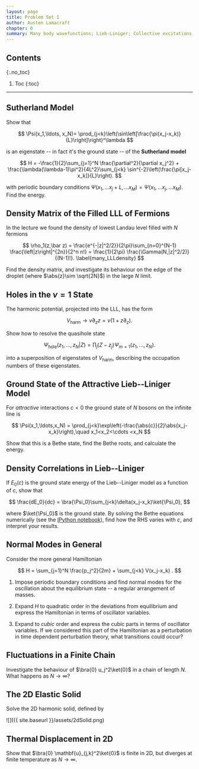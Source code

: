 ```yaml
---
layout: page
title: Problem Set 1
author: Austen Lamacraft
chapter: 0
summary: Many body wavefunctions; Lieb-Liniger; Collective excitations; Spin chains,
---
```


## Contents
{:.no_toc}

1. Toc
{:toc}

---

## Sutherland Model

Show that

$$
\Psi(x_1,\ldots, x_N)= \prod_{j<k}\left(\sin\left[\frac{\pi(x_j-x_k)}{L}\right]\right)^\lambda
$$

is an eigenstate -- in fact it's the ground state -- of the __Sutherland model__

$$
H = -\frac{1}{2}\sum_{j=1}^N \frac{\partial^2}{\partial x_j^2} + \frac{\lambda(\lambda-1)\pi^2}{4L^2}\sum_{j<k}
\sin^{-2}\left(\frac{\pi[x_j-x_k]}{L}\right).
$$

with periodic boundary conditions $\Psi(x_1,\ldots x_j+L,\ldots x_M)=\Psi(x_1,\ldots x_j,\ldots x_M)$. Find the energy.


## Density Matrix of the Filled LLL of Fermions

In the lecture we found the density of lowest Landau level filled with $N$ fermions

$$
\rho_1(z,\bar z) = \frac{e^{-|z|^2/2}}{2\pi}\sum_{n=0}^{N-1} \frac{\left|z\right|^{2n}}{2^n n!} = \frac{1}{2\pi} \frac{\Gamma(N,|z|^2/2)}{(N-1)!}.
\label{many_LLLdensity}
$$

Find the density matrix, and investigate its behaviour on the edge of the droplet (where $\abs{z}\sim \sqrt{2N}$) in the large $N$ limit.

## Holes in the $\nu=1$ State

The harmonic potential, projected into the LLL, has the form

$$
V_\text{harm}\longrightarrow v\partial_z z =  v\left(1+z \partial_z\right).
\label{many_HarmonicProject}
$$

Show how to resolve the quasihole state

$$
\Psi_\text{hole}(z_1,\ldots, z_N|Z) = \prod_j (Z-z_j)\Psi_{m=1}(z_1,\ldots, z_N).
$$

into a superposition of eigenstates of $V_\text{harm}$, describing the occupation numbers of these eigenstates.


## Ground State of the Attractive Lieb--Liniger Model

For _attractive_ interactions $c<0$ the ground state of $N$ bosons on the infinite line is

$$
\Psi(x_1,\ldots,x_N) = \prod_{j<k}\exp\left(-\frac{\abs{c}}{2}\abs{x_j-x_k}\right),\quad x_1<x_2<\cdots <x_N
$$

Show that this is a Bethe state, find the Bethe roots, and calculate the energy.


## Density Correlations in Lieb--Liniger

If $E_0(c)$ is the ground state energy of the Lieb--Liniger model as a function of $c$, show that

$$
\frac{dE_0}{dc} = \bra{\Psi_0}\sum_{j<k}\delta(x_j-x_k)\ket{\Psi_0},
$$

where $\ket{\Psi_0}$ is the ground state. By solving the Bethe equations numerically (see the [IPython notebook](https://github.com/AustenLamacraft/Theories-of-Quantum-Matter/blob/master/notebooks/BetheGroundState.ipynb)), find how the RHS varies with $c$, and interpret your results.

## Normal Modes in General

Consider the more general Hamiltonian

$$
H = \sum_{j=1}^N \frac{p_j^2}{2m} + \sum_{j<k} V(x_j-x_k) .
$$

1. Impose periodic boundary conditions and find normal modes for the oscillation about the equilibrium state -- a regular arrangement of masses.

2. Expand $H$ to quadratic order in the deviations from equilibrium and express the Hamiltonian in terms of oscillator variables.

3. Expand to _cubic_ order and express the cubic parts in terms of oscillator variables. If we considered this part of the Hamiltonian as a perturbation in time dependent perturbation theory, what transitions could occur?


## Fluctuations in a Finite Chain

Investigate the behaviour of $\bra{0} u_j^2\ket{0}$ in a chain of length $N$. What happens as $N\to\infty$?

## The 2D Elastic Solid

Solve the 2D harmonic solid, defined by

<a name="2dSolid"></a>
![]({{ site.baseurl }}/assets/2dSolid.png)


## Thermal Displacement in 2D

Show that $\bra{0} \mathbf{u}_{j,k}^2\ket{0}$ is finite in 2D, but diverges at finite temperature as $N\to\infty$.

